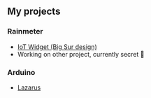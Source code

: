 ## My projects
### Rainmeter
- [IoT Widget (Big Sur design)](https://github.com/CiroLeg/IoT-Widget-BS/)
- Working on other project, currently secret 🤫

### Arduino
- [Lazarus](https://github.com/mrian007/paloo)
